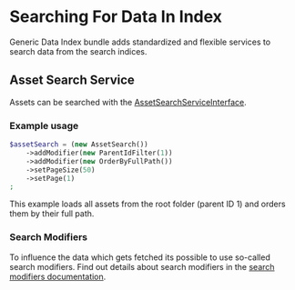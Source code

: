 # Searching For Data In Index

Generic Data Index bundle adds standardized and flexible services to search data from the search indices.

## Asset Search Service

Assets can be searched with the [AssetSearchServiceInterface](../../src/Service/Search/SearchService/Asset/AssetSearchServiceInterface.php).

### Example usage

```php
$assetSearch = (new AssetSearch())
    ->addModifier(new ParentIdFilter(1))
    ->addModifier(new OrderByFullPath())
    ->setPageSize(50)
    ->setPage(1)
;
```

This example loads all assets from the root folder (parent ID 1) and orders them by their full path. 

### Search Modifiers

To influence the data which gets fetched its possible to use so-called search modifiers.
Find out details about search modifiers in the [search modifiers documentation](05_Search_Modifiers/README.md).